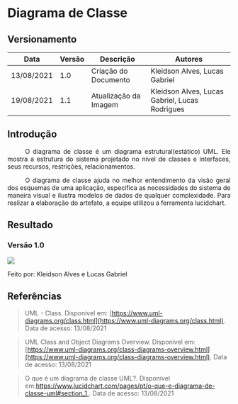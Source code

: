 # Diagrama de Classe

## Versionamento
| Data | Versão | Descrição | Autores |
| -------- | -------- | -------- | ---|
|   13/08/2021   |  1.0    |  Criação do Documento    | Kleidson Alves, Lucas Gabriel
| 19/08/2021 | 1.1 | Atualização da Imagem | Kleidson Alves, Lucas Gabriel, Lucas Rodrigues

## Introdução
<div style="text-indent: 40px; text-align: justify">
<p>
O diagrama de classe é um diagrama estrutural(estático) UML. Ele mostra a estrutura do sistema projetado no nível de classes e interfaces, seus recursos, restrições, relacionamentos.
</p>
<p>
O diagrama de classe ajuda no melhor entendimento da visão geral dos esquemas de uma aplicação, especifica as necessidades do sistema de maneira visual e ilustra modelos de dados de qualquer complexidade. Para realizar a elaboração do artefato, a equipe utilizou a ferramenta lucidchart.
</p>
</div>

## Resultado

### Versão 1.0

![](https://i.imgur.com/0F25zuE.png)

<p>Feito por: Kleidson Alves e Lucas Gabriel</p>


## Referências
> UML - Class. Disponível em: [https://www.uml-diagrams.org/class.html](https://www.uml-diagrams.org/class.html). Data de acesso: 13/08/2021

> UML Class and Object Diagrams Overview. Disponível em:[https://www.uml-diagrams.org/class-diagrams-overview.html](https://www.uml-diagrams.org/class-diagrams-overview.html). Data de acesso: 13/08/2021


> O que é um diagrama de classe UML?. Disponível em:[https://www.lucidchart.com/pages/pt/o-que-e-diagrama-de-classe-uml#section_1
](https://www.lucidchart.com/pages/pt/o-que-e-diagrama-de-classe-uml#section_1). Data de acesso: 13/08/2021